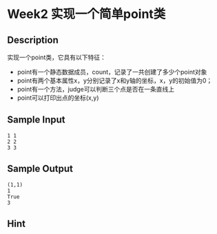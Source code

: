 # Week2 实现一个简单point类

## Description
实现一个point类，它具有以下特征：

* point有一个静态数据成员，count，记录了一共创建了多少个point对象
* point有两个基本属性x，y分别记录了x和y轴的坐标，x，y的初始值为0；
* point有一个方法，judge可以判断三个点是否在一条直线上
* point可以打印出点的坐标(x,y)
## Sample Input
```
1 1
2 2
3 3
```
## Sample Output
```
(1,1)
1
True
3
```
## Hint
``` 观察给出的main函数，实现point